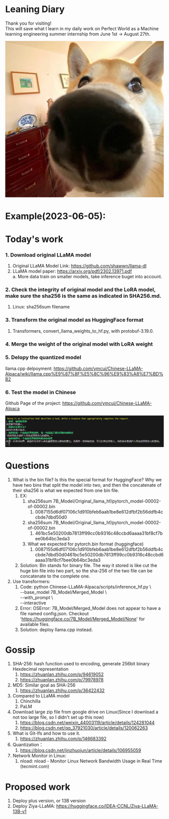 # Leaning Diary
Thank you for visiting!  
This will save what I learn in my daily work on Perfect World as a Machine learning engineering summer internship from June 1st -> August 27th.  

![Welcome](Screenshots/Dog_with_big_nose.jpg)

# Example(2023-06-05):
# Today's work
### 1. Download original LLaMA model
1. Original LLaMA Model Link: https://github.com/shawwn/llama-dl    
2. LLaMA model paper: https://arxiv.org/pdf/2302.13971.pdf    
    a. More data train on smaller models, take inference buget into account.  
    
### 2. Check the integrity of original model and the LoRA model, make sure the sha256 is the same as indicated in SHA256.md.
1. Linux: sha256sum filename  

### 3. Transform the original model as HuggingFace format
1. Transformers, convert_llama_weights_to_hf.py, with protobuf-3.19.0.  

### 4. Merge the weight of the original model with LoRA weight

### 5. Delopy the quantized model
llama.cpp delpoyment: https://github.com/ymcui/Chinese-LLaMA-Alpaca/wiki/llama.cpp%E9%87%8F%E5%8C%96%E9%83%A8%E7%BD%B2

### 6. Test the model in Chinese
Github Page of the project: https://github.com/ymcui/Chinese-LLaMA-Alpaca  

![Conversation test](Screenshots/2023-06-05-pic1.png)

# Questions
1. What is the bin file? Is this the special format for HuggingFace? Why we have two bins that split the model into two, and then the concatenate of their sha256 is what we expected from one bin file.  
    1. EX:  
        1. sha256sum 7B_Model/Original_llama_hf/pytorch_model-00002-of-00002.bin  
            1. 0087155d6df07106c1d910bfeb6aab1be8e612dfbf2b56ddfb4ccbde7dbd50d0  
        2. sha256sum 7B_Model/Original_llama_hf/pytorch_model-00002-of-00002.bin  
            1. 461bc5e50200db7813ff99cc0b9316c48ccbd6aaaa31bf8cf7bee0b64bc3eda3  
        3. What we expected for pytorch.bin format (huggingface)  
            1. 0087155d6df07106c1d910bfeb6aab1be8e612dfbf2b56ddfb4ccbde7dbd50d0461bc5e50200db7813ff99cc0b9316c48ccbd6aaaa31bf8cf7bee0b64bc3eda3  
    2. Solution: Bin stands for binary file. The way it stored is like cut the huge bin file into two part, so the sha-256 of the two file can be concatenate to the complete one.   
2. Use transformers:
    1. Code: python Chinese-LLaMA-Alpaca/scripts/inference_hf.py \   
            --base_model 7B_Model/Merged_Model \   
            --with_prompt \   
            --interactive    
    2. Error: OSError: 7B_Model/Merged_Model does not appear to have a file named config.json. Checkout 'https://huggingface.co/7B_Model/Merged_Model/None' for available files.   
    3. Solution: deploy llama.cpp instead.   

# Gossip
1. SHA-256: hash function used to encoding, generate 256bit binary Hexdecimal representation  
    1. https://zhuanlan.zhihu.com/p/94619052   
    2. https://zhuanlan.zhihu.com/p/79978978   
2. MD5: Similar goal as SHA-256  
    1. https://zhuanlan.zhihu.com/p/36422432   
3. Compared to LLaMA model  
    1. Chinchilla  
    2. PaLM   
4. Download large zip file from google drive on Linux(Since I download a not too large file, so I didn't set up this now)   
    1. https://blog.csdn.net/weixin_44003119/article/details/124281044   
    2. https://blog.csdn.net/qq_37921030/article/details/120062263   
5. What is Git-lfs and how to use it.   
    1. https://zhuanlan.zhihu.com/p/146683392   
6. Quantization：   
    1. https://blog.csdn.net/jinzhuojun/article/details/106955059   
7. Network Monitor in Linux:   
    1. nload: nload - Monitor Linux Network Bandwidth Usage in Real Time (tecmint.com)   
    
# Proposed work  
1. Deploy plus version, or 13B version   
2. Deploy Ziya-LLaMA: https://huggingface.co/IDEA-CCNL/Ziya-LLaMA-13B-v1   

